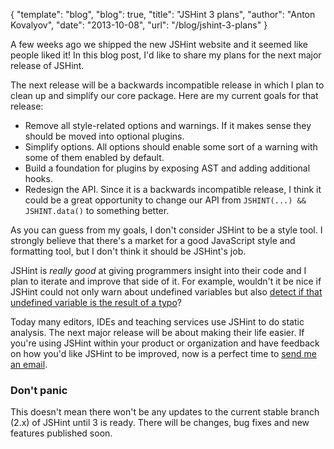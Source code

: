 {
  "template": "blog",
  "blog": true,
  "title": "JSHint 3 plans",
  "author": "Anton Kovalyov",
  "date": "2013-10-08",
  "url": "/blog/jshint-3-plans"
}

A few weeks ago we shipped the new JSHint website and it seemed like
people liked it! In this blog post, I'd like to share my plans for the
next major release of JSHint.

The next release will be a backwards incompatible release in which I plan
to clean up and simplify our core package. Here are my current goals
for that release:

* Remove all style-related options and warnings. If it makes sense they
should be moved into optional plugins.
* Simplify options. All options should enable some sort of a warning with
some of them enabled by default.
* Build a foundation for plugins by exposing AST and adding additional
hooks.
* Redesign the API. Since it is a backwards incompatible release, I
think it could be a great opportunity to change our API from `JSHINT(...) &&
JSHINT.data()` to something better.

As you can guess from my goals, I don't consider JSHint to be a style tool.
I strongly believe that there's a market for a good JavaScript style and
formatting tool, but I don't think it should be JSHint's job.

JSHint is *really good* at giving programmers insight into their code
and I plan to iterate and improve that side of it. For example,
wouldn't it be nice if JSHint could not only warn about undefined variables
but also [detect if that undefined variable is the result of a typo](http://anton.kovalyov.net/p/js-typos/)?

Today many editors, IDEs and teaching services use JSHint to do static
analysis. The next major release will be about making their life easier.
If you're using JSHint within your product or organization and have feedback
on how you'd like JSHint to be improved, now is a perfect time to
[send me an email](mailto:anton@kovalyov.net).

### Don't panic

This doesn't mean there won't be any updates to the current stable branch (2.x)
of JSHint until 3 is ready. There will be changes, bug fixes and new features
published soon.
